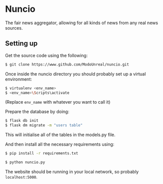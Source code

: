 # Nuncio
The fair news aggregator, allowing for all kinds of news from
any real news sources.

## Setting up
Get the source code using the following:

```bash
$ git clone https://www.github.com/ModoUnreal/nuncio.git
```

Once inside the nuncio directory you should probably set up a virtual environment:

```bash
$ virtualenv <env_name>
$ <env_name>\Scripts\activate
```

(Replace `env_name` with whatever you want to call it)

Prepare the database by doing:

```bash
$ flask db init
$ flask dm migrate -m "users table"
```

This will initialise all of the tables in the models.py file.

And then install all the necessary requirements using:

```bash
$ pip install -r requirements.txt
```

```bash
$ python nuncio.py
```

The website should be running in your local network, so probably `localhost:5000`.
